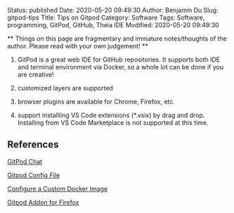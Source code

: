 Status: published
Date: 2020-05-20 09:49:30
Author: Benjamin Du
Slug: gitpod-tips
Title: Tips on Gitpod
Category: Software
Tags: Software, programming, GitPod, GitHub, Theia IDE
Modified: 2020-05-20 09:49:30

**
Things on this page are fragmentary and immature notes/thoughts of the author.
Please read with your own judgement!
**

1. GitPod is a great web IDE for GitHub repositories.
    It supports both IDE and terminal environment via Docker,
    so a whole lot can be done if you are creative!

2. customized layers are supported

3. browser plugins are available for Chrome, Firefox, etc.

4. support installling VS Code extensions (*.vsix) by drag and drop.
    Installing from VS Code Marketplace is not supported at this time.

## References

[GitPod Chat](https://spectrum.chat/gitpod)

[Gitpod Config File](https://docs.gitpod.io/41_Config_Gitpod_File.html)

[Configure a Custom Docker Image](https://docs.gitpod.io/42_Config_Docker.html?highlight=customized,layer#configure-a-custom-docker-image)

[Gitpod Addon for Firefox](https://addons.mozilla.org/en-US/firefox/addon/gitpod/)
